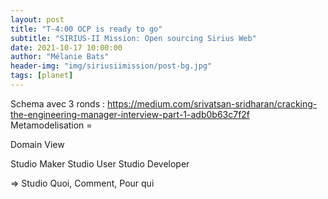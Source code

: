 ```yaml
---
layout: post
title: "T-4:00 OCP is ready to go"
subtitle: "SIRIUS-II Mission: Open sourcing Sirius Web"
date: 2021-10-17 10:00:00
author: "Mélanie Bats"
header-img: "img/siriusiimission/post-bg.jpg"
tags: [planet]
---
```


Schema avec 3 ronds : https://medium.com/srivatsan-sridharan/cracking-the-engineering-manager-interview-part-1-adb0b63c7f2f
Metamodelisation =

Domain
View

Studio Maker
Studio User
Studio Developer

=> Studio
Quoi, Comment, Pour qui
